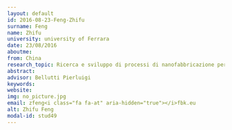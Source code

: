 ```yaml
---
layout: default 
id: 2016-08-23-Feng-Zhifu
surname: Feng
name: Zhifu
university: university of Ferrara
date: 23/08/2016
aboutme: 
from: China
research_topic: Ricerca e sviluppo di processi di nanofabbricazione per la realizzazione di nuovi sensori di gas
abstract: 
advisor: Bellutti Pierluigi
keywords: 
website: 
img: no_picture.jpg
email: zfeng<i class="fa fa-at" aria-hidden="true"></i>fbk.eu
alt: Zhifu Feng
modal-id: stud49
---
```

